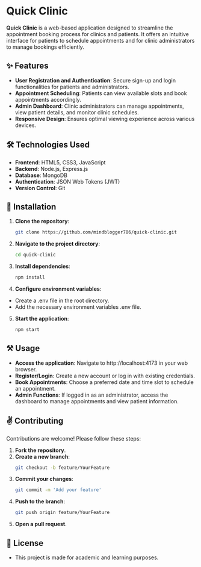 # Quick Clinic

**Quick Clinic** is a web-based application designed to streamline the appointment booking process for clinics and patients. It offers an intuitive interface for patients to schedule appointments and for clinic administrators to manage bookings efficiently.

## ✨ Features

- **User Registration and Authentication**: Secure sign-up and login functionalities for patients and administrators.
- **Appointment Scheduling**: Patients can view available slots and book appointments accordingly.
- **Admin Dashboard**: Clinic administrators can manage appointments, view patient details, and monitor clinic schedules.
- **Responsive Design**: Ensures optimal viewing experience across various devices.

## 🛠️ Technologies Used

- **Frontend**: HTML5, CSS3, JavaScript
- **Backend**: Node.js, Express.js
- **Database**: MongoDB
- **Authentication**: JSON Web Tokens (JWT)
- **Version Control**: Git

## 🚀 Installation

1. **Clone the repository**:
   ```bash
   git clone https://github.com/mindblogger786/quick-clinic.git
2. **Navigate to the project directory**:
   ```bash
   cd quick-clinic
3. **Install dependencies**:
    ```bash
    npm install
4. **Configure environment variables**:
- Create a .env file in the root directory.
- Add the necessary environment variables .env file.
5. **Start the application**:
    ```bash
    npm start

## ⚒️ Usage
- **Access the application**: Navigate to http://localhost:4173 in your web browser.
- **Register/Login**: Create a new account or log in with existing credentials.
- **Book Appointments**: Choose a preferred date and time slot to schedule an appointment.
- **Admin Functions**: If logged in as an administrator, access the dashboard to manage appointments and view patient information.

## ✌ Contributing
Contributions are welcome! Please follow these steps:

1. **Fork the repository**.
2. **Create a new branch**:
    ```bash
    git checkout -b feature/YourFeature
3. **Commit your changes**:
    ```bash
    git commit -m 'Add your feature'
4. **Push to the branch**:
    ```bash
    git push origin feature/YourFeature
5. **Open a pull request**.

## 📜 License
- This project is made for academic and learning purposes.
